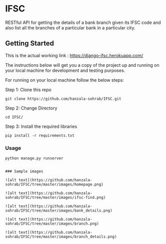 # IFSC
RESTful API for getting the details of a bank branch given its IFSC code and also list all the branches of a particular bank in a particular city.

## Getting Started
This is the actual working link : https://django-ifsc.herokuapp.com/

The instructions below will get you a copy of the project up and running on your local machine for development and testing purposes.


For running on your local machine  follow the below steps:


Step 1: Clone this repo 

```
git clone https://github.com/hanzala-sohrab/IFSC.git
```

Step 2: Change Directory

```
cd IFSC/
```

Step 3: Install the required libraries

```
pip install -r requirements.txt
```

### Usage
```
python manage.py runserver


### Sample images

![alt text](https://github.com/hanzala-sohrab/IFSC/tree/master/images/homepage.png)

![alt text](https://github.com/hanzala-sohrab/IFSC/tree/master/images/ifsc-find.png)

![alt text](https://github.com/hanzala-sohrab/IFSC/tree/master/images/bank_details.png)

![alt text](https://github.com/hanzala-sohrab/IFSC/tree/master/images/branch.png)

![alt text](https://github.com/hanzala-sohrab/IFSC/tree/master/images/branch_details.png)